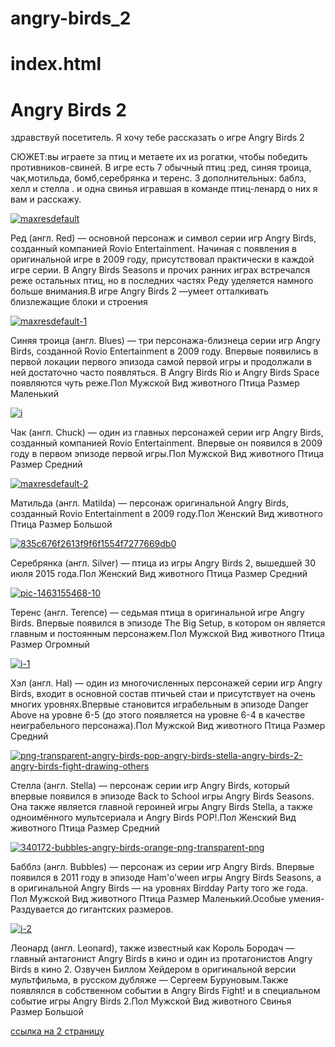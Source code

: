 # angry-birds_2
# index.html

<html>
  <link rel= "stylesheet"href="style.css"/>
 <body>
 <h1> Angry Birds 2 </h1>
 <p> здравствуй посетитель. Я хочу тебе рассказать о игре Angry Birds 2</p>

 <p> СЮЖЕТ:вы играете за птиц и метаете их из рогатки, чтобы победить противников-свиней. В игре есть 7 обычный птиц :ред, синяя троица, чак,мотильда, бомб,серебрянка и теренс. 3 дополнительных: баблз, хелл и стелла .  и одна свинья игравшая в команде птиц-ленард о них я вам и расскажу. </p>
<a href="https://ibb.co/23pQPpR"><img src="https://i.ibb.co/YBVM8VJ/maxresdefault.jpg" alt="maxresdefault" border="0"></a>
<p>Ред (англ. Red) — основной персонаж и символ серии игр Angry Birds, созданный компанией Rovio Entertainment. Начиная с появления в оригинальной игре в 2009 году, присутствовал практически в каждой игре серии. В Angry Birds Seasons и прочих ранних играх встречался реже остальных птиц, но в последних частях Реду уделяется намного больше внимания.В игре Angry Birds 2 —умеет отталкивать близлежащие блоки и строения</p>
<a href="https://ibb.co/QFhp6TB"><img src="https://i.ibb.co/XZ6jzKB/maxresdefault-1.jpg" alt="maxresdefault-1" border="0"></a>
<p>Синяя троица (англ. Blues) — три персонажа-близнеца серии игр Angry Birds, созданной Rovio Entertainment в 2009 году. Впервые появились в первой локации первого эпизода самой первой игры и продолжали в ней достаточно часто появляться. В Angry Birds Rio и Angry Birds Space появляются чуть реже.Пол	Мужской
Вид животного	Птица
Размер	Маленький</p>
<a href="https://imgbb.com/"><img src="https://i.ibb.co/F0J52z5/i.webp" alt="i" border="0"></a>
<p>Чак (англ. Chuck) — oдин из главных персонажей серии игр Angry Birds, созданный компанией Rovio Entertainment. Впервые он появился в 2009 году в первом эпизоде первой игры.Пол	Мужской
Вид животного	Птица
Размер	Средний </p>
<a href="https://ibb.co/VjBdhKM"><img src="https://i.ibb.co/j64dxp3/maxresdefault-2.jpg" alt="maxresdefault-2" border="0"></a>
<p> Матильда (англ. Matilda) — персонаж оригинальной Angry Birds, созданный Rovio Entertainment в 2009 году.Пол	Женский
Вид животного	Птица
Размер	Большой</p>
<a href="https://ibb.co/v3PgJsm"><img src="https://i.ibb.co/7nW8GgV/835c676f2613f9f6f1554f7277669db0.jpg" alt="835c676f2613f9f6f1554f7277669db0" border="0"></a>
<p>Серебрянка (англ. Silver) — птица из игры Angry Birds 2, вышедшей 30 июля 2015 года.Пол	Женский
Вид животного	Птица
Размер	Средний</p>
<a href="https://ibb.co/ThLXh4V"><img src="https://i.ibb.co/HgdvgtW/pic-1463155468-10.png" alt="pic-1463155468-10" border="0"></a>
<p>Теренс (англ. Terence) — седьмая птица в оригинальной игре Angry Birds. Впервые появился в эпизоде The Big Setup, в котором он является главным и постоянным персонажем.Пол	Мужской
Вид животного	Птица
Размер	Огромный</p>
<a href="https://imgbb.com/"><img src="https://i.ibb.co/j4Fv024/i-1.webp" alt="i-1" border="0"></a>
<p>Хэл (англ. Hal) — один из многочисленных персонажей серии игр Angry Birds, входит в основной состав птичьей стаи и присутствует на очень многих уровнях.Впервые становится играбельным в эпизоде Danger Above на уровне 6-5 (до этого появляется на уровне 6-4 в качестве неиграбельного персонажа).Пол	Мужской
Вид животного	Птица
Размер	Средний</p>
<a href="https://ibb.co/r3zNNKR"><img src="https://i.ibb.co/cwZVVKS/png-transparent-angry-birds-pop-angry-birds-stella-angry-birds-2-angry-birds-fight-drawing-others.png" alt="png-transparent-angry-birds-pop-angry-birds-stella-angry-birds-2-angry-birds-fight-drawing-others" border="0"></a>
<p> Стелла (англ. Stella) — персонаж серии игр Angry Birds, который впервые появился в эпизоде Back to School игры Angry Birds Seasons. Она также является главной героиней игры Angry Birds Stella, а также одноимённого мультсериала и Angry Birds POP!.Пол	Женский
Вид животного	Птица
Размер	Средний</p>
<a href="https://ibb.co/562xkGY"><img src="https://i.ibb.co/bP7RFQH/340172-bubbles-angry-birds-orange-png-transparent-png.jpg" alt="340172-bubbles-angry-birds-orange-png-transparent-png" border="0"></a>
<p> Бабблз (англ. Bubbles) — персонаж из серии игр Angry Birds. Впервые появился в 2011 году в эпизоде Ham'o'ween игры Angry Birds Seasons, а в оригинальной Angry Birds — на уровнях Birdday Party того же года. Пол	Мужской
Вид животного	Птица
Размер	Маленький.Особые умения-Раздувается до гигантских размеров.</p>
<a href="https://imgbb.com/"><img src="https://i.ibb.co/GJkc7tg/i-2.webp" alt="i-2" border="0"></a>
<p> Леонард (англ. Leonard), также известный как Король Бородач — главный антагонист Angry Birds в кино и один из протагонистов Angry Birds в кино 2. Озвучен Биллом Хейдером в оригинальной версии мультфильма, в русском дубляже — Сергеем Буруновым.Также появлялся в собственном событии в Angry Birds Fight! и в специальном событие игры Angry Birds 2.Пол	Мужской
Вид животного	Свинья
Размер	Большой</p>
    </body>
    <footer> 
        <a href="https://learn.algoritmika.org/lesson?lesson=6179&level=7&task=19291">
       <p> ссылка на 2 страницу</p>
        </a>
    </footer>
</html>
